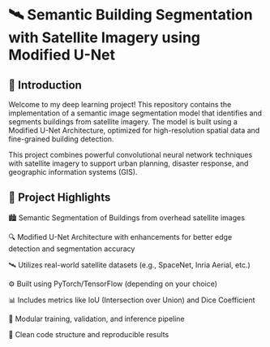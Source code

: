 
# 🛰️ Semantic Building Segmentation with Satellite Imagery using Modified U-Net
## 📌 Introduction
Welcome to my deep learning project!
This repository contains the implementation of a semantic image segmentation model that identifies and segments buildings from satellite imagery. The model is built using a Modified U-Net Architecture, optimized for high-resolution spatial data and fine-grained building detection.

This project combines powerful convolutional neural network techniques with satellite imagery to support urban planning, disaster response, and geographic information systems (GIS).

## 🧠 Project Highlights
🏙️ Semantic Segmentation of Buildings from overhead satellite images

🔍 Modified U-Net Architecture with enhancements for better edge detection and segmentation accuracy

🛰️ Utilizes real-world satellite datasets (e.g., SpaceNet, Inria Aerial, etc.)

⚙️ Built using PyTorch/TensorFlow (depending on your choice)

📊 Includes metrics like IoU (Intersection over Union) and Dice Coefficient

🧪 Modular training, validation, and inference pipeline

📁 Clean code structure and reproducible results
